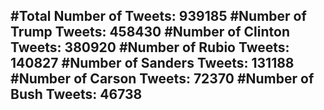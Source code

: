 #Total Number of Tweets: 939185 
#Number of Trump Tweets: 458430
#Number of Clinton Tweets: 380920
#Number of Rubio Tweets: 140827
#Number of Sanders Tweets: 131188
#Number of Carson Tweets: 72370
#Number of Bush Tweets: 46738
---
